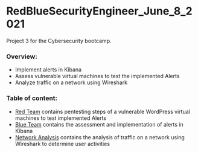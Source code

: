 # RedBlueSecurityEngineer_June_8_2021
Project 3 for the Cybersecurity bootcamp.

### Overview:
- Implement alerts in Kibana
- Assess vulnerable virtual machines to test the implemented Alerts
- Analyze traffic on a network using Wireshark

### Table of content:
- [Red Team](https://github.com/walter-t-p/RedBlueSecurityEngineer_June_8_2021/blob/main/RedTeam.md) contains pentesting steps of a vulnerable WordPress virtual machines to test implemented Alerts
- [Blue Team](https://github.com/walter-t-p/RedBlueSecurityEngineer_June_8_2021/blob/main/BlueTeam.md) contains the assessment and implementation of alerts in Kibana
- [Network Analysis](https://github.com/walter-t-p/RedBlueSecurityEngineer_June_8_2021/blob/main/WiresharkNetworkAnalysis.md) contains the analysis of traffic on a network using Wireshark to determine user activities
